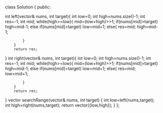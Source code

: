 class Solution {
public:

int left(vector<int>& nums, int target){
    int low=0;
        int high=nums.size()-1;
        int res=-1;
        int mid;
        while(high>=low){
            mid=(low+high)>>1;
            if(nums[mid]>target)
            high=mid-1;
            else if(nums[mid]<target)
            low=mid+1;
            else{
                res=mid;
                high=mid-1;

            }
        }
        return res;
}
int right(vector<int>& nums, int target){
    int low=0;
        int high=nums.size()-1;
        int res=-1;
        int mid;
        while(high>=low){
            mid=(low+high)>>1;
            if(nums[mid]>target)
            high=mid-1;
            else if(nums[mid]<target)
            low=mid+1;
            else{
                res=mid;
                low=mid+1;

            }
        }
        return res;
}
vector<int> searchRange(vector<int>& nums, int target) {
    int low=left(nums,target);
    int high=right(nums,target);
    return vector<int>({low,high});
    }
};
